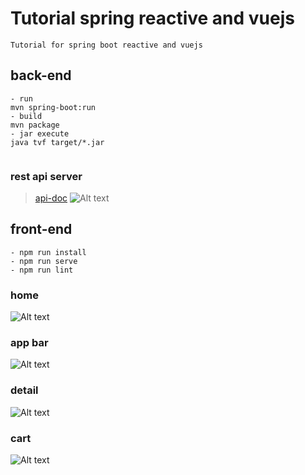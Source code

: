# Tutorial spring reactive and vuejs

```
Tutorial for spring boot reactive and vuejs
```

## back-end
```
- run
mvn spring-boot:run
- build
mvn package
- jar execute
java tvf target/*.jar


```
### rest api server
> [api-doc](https://banchango.herokuapp.com/api)
![Alt text](./images/apidoc.png)

## front-end 
```
- npm run install
- npm run serve
- npm run lint
```

### home
![Alt text](./images/home.png)

### app bar
![Alt text](./images/appbar.png)

### detail
![Alt text](./images/detail.png)

### cart
![Alt text](./images/cart.png)


